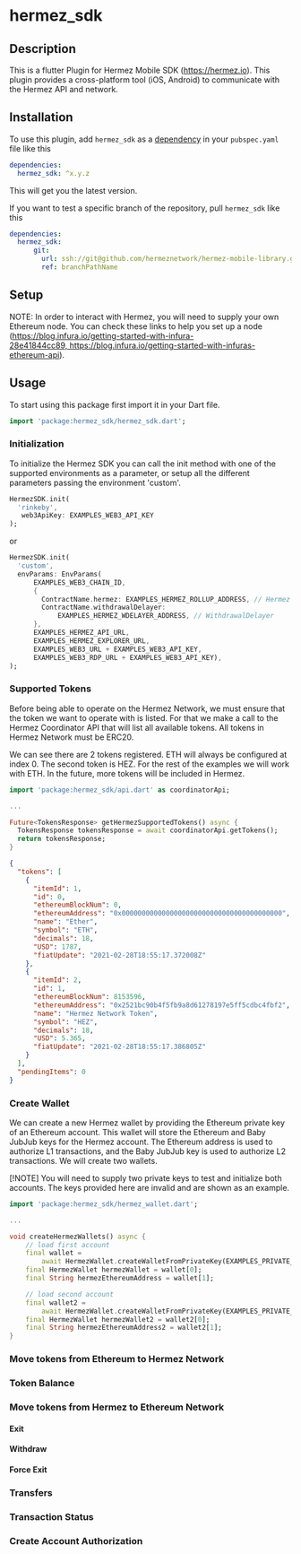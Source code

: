 # hermez_sdk

## Description

This is a flutter Plugin for Hermez Mobile SDK (https://hermez.io). This plugin provides a cross-platform tool (iOS, Android) to communicate with the Hermez API and network.

## Installation

To use this plugin, add `hermez_sdk` as a [dependency](https://flutter.io/using-packages/) in your `pubspec.yaml` file like this

```yaml
dependencies:
  hermez_sdk: ^x.y.z
```
This will get you the latest version.

If you want to test a specific branch of the repository, pull `hermez_sdk` like this

```yaml
dependencies:
  hermez_sdk:
      git:
        url: ssh://git@github.com/hermeznetwork/hermez-mobile-library.git
        ref: branchPathName
```

## Setup

NOTE: In order to interact with Hermez, you will need to supply your own Ethereum node. You can check these links to help you set up a node (https://blog.infura.io/getting-started-with-infura-28e41844cc89, https://blog.infura.io/getting-started-with-infuras-ethereum-api).

## Usage

To start using this package first import it in your Dart file.

```dart
import 'package:hermez_sdk/hermez_sdk.dart';
```

### Initialization

To initialize the Hermez SDK you can call the init method with one of the supported environments as a parameter, or setup all the different parameters passing the environment 'custom'.

```dart
HermezSDK.init(
  'rinkeby',
   web3ApiKey: EXAMPLES_WEB3_API_KEY
);
```

or 

```dart
HermezSDK.init(
  'custom',
  envParams: EnvParams(
      EXAMPLES_WEB3_CHAIN_ID,
      {
        ContractName.hermez: EXAMPLES_HERMEZ_ROLLUP_ADDRESS, // Hermez
        ContractName.withdrawalDelayer:
            EXAMPLES_HERMEZ_WDELAYER_ADDRESS, // WithdrawalDelayer
      },
      EXAMPLES_HERMEZ_API_URL,
      EXAMPLES_HERMEZ_EXPLORER_URL,
      EXAMPLES_WEB3_URL + EXAMPLES_WEB3_API_KEY,
      EXAMPLES_WEB3_RDP_URL + EXAMPLES_WEB3_API_KEY),
);
```

### Supported Tokens

Before being able to operate on the Hermez Network, we must ensure that the token we want to operate with is listed. For that we make a call to the Hermez Coordinator API that will list all available tokens. All tokens in Hermez Network must be ERC20.

We can see there are 2 tokens registered. ETH will always be configured at index 0. The second token is HEZ. For the rest of the examples we will work with ETH. In the future, more tokens will be included in Hermez.

```dart
import 'package:hermez_sdk/api.dart' as coordinatorApi;

...

Future<TokensResponse> getHermezSupportedTokens() async {
  TokensResponse tokensResponse = await coordinatorApi.getTokens();
  return tokensResponse;
}
```

```json
{
  "tokens": [
    {
      "itemId": 1,
      "id": 0,
      "ethereumBlockNum": 0,
      "ethereumAddress": "0x0000000000000000000000000000000000000000",
      "name": "Ether",
      "symbol": "ETH",
      "decimals": 18,
      "USD": 1787,
      "fiatUpdate": "2021-02-28T18:55:17.372008Z"
    },
    {
      "itemId": 2,
      "id": 1,
      "ethereumBlockNum": 8153596,
      "ethereumAddress": "0x2521bc90b4f5fb9a8d61278197e5ff5cdbc4fbf2",
      "name": "Hermez Network Token",
      "symbol": "HEZ",
      "decimals": 18,
      "USD": 5.365,
      "fiatUpdate": "2021-02-28T18:55:17.386805Z"
    }
  ],
  "pendingItems": 0
}
```

### Create Wallet

We can create a new Hermez wallet by providing the Ethereum private key of an Ethereum account. This wallet will store the Ethereum and Baby JubJub keys for the Hermez account. The Ethereum address is used to authorize L1 transactions, and the Baby JubJub key is used to authorize L2 transactions. We will create two wallets.

[!NOTE] You will need to supply two private keys to test and initialize both accounts. The keys provided here are invalid and are shown as an example.

```dart
import 'package:hermez_sdk/hermez_wallet.dart';

...

void createHermezWallets() async {
    // load first account
    final wallet =
        await HermezWallet.createWalletFromPrivateKey(EXAMPLES_PRIVATE_KEY1);
    final HermezWallet hermezWallet = wallet[0];
    final String hermezEthereumAddress = wallet[1];

    // load second account
    final wallet2 =
        await HermezWallet.createWalletFromPrivateKey(EXAMPLES_PRIVATE_KEY2);
    final HermezWallet hermezWallet2 = wallet2[0];
    final String hermezEthereumAddress2 = wallet2[1];
}
```

### Move tokens from Ethereum to Hermez Network

### Token Balance

### Move tokens from Hermez to Ethereum Network

#### Exit

#### Withdraw

#### Force Exit

### Transfers

### Transaction Status

### Create Account Authorization


